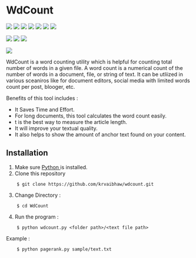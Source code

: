 # WdCount

![](https://img.shields.io/badge/Excitement-High-red)
![](https://img.shields.io/badge/Maintained-Yes-indigo)
![](https://img.shields.io/badge/Pull_Requests-Accepting-yellow)
![](https://img.shields.io/github/forks/krvaibhaw/wdcount)
![](https://img.shields.io/github/contributors/krvaibhaw/wdcount)
![](https://img.shields.io/github/issues/krvaibhaw/wdcount)
![](https://img.shields.io/github/stars/krvaibhaw/wdcount)

![](https://img.shields.io/badge/Contributions-Accepting-pink)
![](https://img.shields.io/github/license/krvaibhaw/wdcount)
[![](https://img.shields.io/badge/By_Me_A_Coffee-Paypal-skyblue)](https://www.paypal.com/paypalme/krvaibhaw/100)

![](https://img.shields.io/badge/Python-blue)


WdCount is a word counting utility which is helpful for counting total number of words in a given file. A word count is a numerical count of the number of words in a document, file, or string of text. It can be utliized in various sceaniros like for document editors, social media with limited words count per post, blooger, etc.

Benefits of this tool includes :

* It Saves Time and Effort.
* For long documents, this tool calculates the word count easily.
* t is the best way to measure the article length.
* It will improve your textual quality.
* It also helps to show the amount of anchor text found on your content.



## Installation

1. Make sure [Python ](https://www.python.org/downloads/) is installed.
2. Clone this repository  
```
    $ git clone https://github.com/krvaibhaw/wdcount.git
``` 
3. Change Directory :
```
    $ cd WdCount
```
4. Run the program :
```
    $ python wdcount.py <folder path>/<text file path>
```
Example :

```
    $ python pagerank.py sample/text.txt
``` 